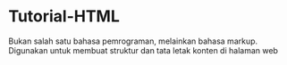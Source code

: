 # Tutorial-HTML
Bukan salah satu bahasa pemrograman, melainkan bahasa markup. Digunakan untuk membuat struktur dan tata letak konten di halaman web
